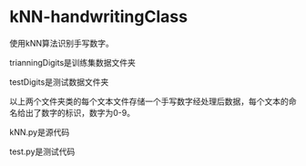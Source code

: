 # kNN-handwritingClass

使用kNN算法识别手写数字。

trianningDigits是训练集数据文件夹

testDigits是测试数据文件夹

以上两个文件夹类的每个文本文件存储一个手写数字经处理后数据，每个文本的命名给出了数字的标识，数字为0-9。

kNN.py是源代码

test.py是测试代码
